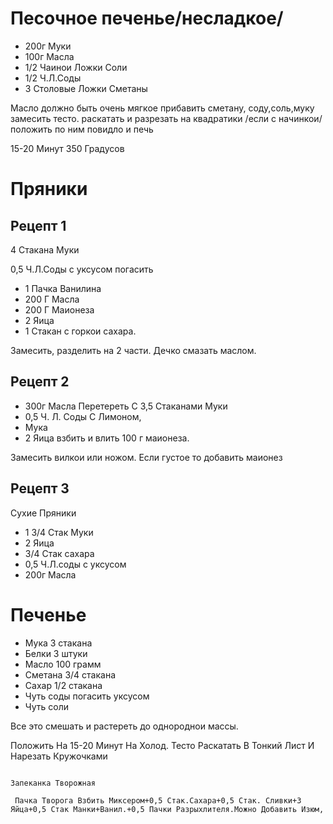 # Песочное печенье/несладкое/

* 200г Муки
* 100г Масла
* 1/2 Чаинои Ложки Соли
* 1/2 Ч.Л.Соды
* 3 Столовые Ложки Сметаны

Масло должно быть очень мягкое прибавить сметану, соду,соль,муку замесить тесто.  раскатать и разрезать на квадратики  /если с начинкои/  положить  по ним повидло и печь

15-20 Минут 350 Градусов 

# Пряники
## Рецепт 1 

4 Стакана Муки

0,5 Ч.Л.Соды с уксусом погасить

* 1 Пачка Ванилина
* 200 Г Масла 
* 200 Г Маионеза
* 2 Яица
* 1 Стакан с горкои сахара. 

Замесить, разделить на 2 части. Дечко смазать маслом.

## Рецепт 2

* 300г Масла Перетереть С 3,5 Стаканами Муки
* 0,5 Ч. Л. Соды С Лимоном,
* Мука
* 2 Яица взбить и влить 100 г маионеза.  
                
Замесить вилкои или ножом. Если густое то добавить маионез

## Рецепт 3
Сухие Пряники

* 1 3/4 Стак Муки
* 2 Яица
* 3/4 Стак сахара
* 0,5 Ч.Л.соды с уксусом
* 200г Масла

# Печенье
* Мука 3 стакана
* Белки 3 штуки
* Масло 100 грамм
* Сметана 3/4 стакана
* Сахар 1/2 стакана
* Чуть соды погасить уксусом
* Чуть соли

Все это смешать и растереть до однороднои массы.

   Положить На 15-20 Минут На Холод.
   Тесто Раскатать В Тонкий Лист И Нарезать Кружочками 

                                                                        Запеканка Творожная

     Пачка Творога Взбить Миксером+0,5 Стак.Сахара+0,5 Стак. Сливки+3 Яйца+0,5 Стак Манки+Ванил.+0,5 Пачки Разрыхлителя.Можно Добавить Изюм, 

